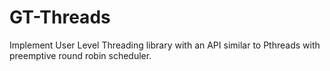 # GT-Threads
Implement User Level Threading library with an API similar to Pthreads with preemptive round robin scheduler.
